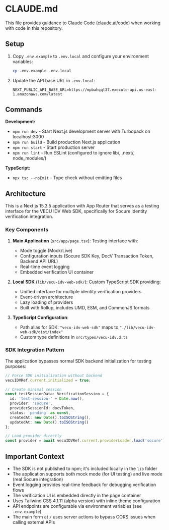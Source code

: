 # CLAUDE.md

This file provides guidance to Claude Code (claude.ai/code) when working with code in this repository.

## Setup

1. Copy `.env.example` to `.env.local` and configure your environment variables:
   ```bash
   cp .env.example .env.local
   ```

2. Update the API base URL in `.env.local`:
   ```
   NEXT_PUBLIC_API_BASE_URL=https://mpbahqqt37.execute-api.us-east-1.amazonaws.com/latest
   ```

## Commands

**Development:**
- `npm run dev` - Start Next.js development server with Turbopack on localhost:3000
- `npm run build` - Build production Next.js application
- `npm run start` - Start production server
- `npm run lint` - Run ESLint (configured to ignore lib/, .next/, node_modules/)

**TypeScript:**
- `npx tsc --noEmit` - Type check without emitting files

## Architecture

This is a Next.js 15.3.5 application with App Router that serves as a testing interface for the VECU IDV Web SDK, specifically for Socure identity verification integration.

### Key Components

1. **Main Application** (`src/app/page.tsx`): Testing interface with:
   - Mode toggle (Mock/Live)
   - Configuration inputs (Socure SDK Key, DocV Transaction Token, Backend API URL)
   - Real-time event logging
   - Embedded verification UI container

2. **Local SDK** (`lib/vecu-idv-web-sdk/`): Custom TypeScript SDK providing:
   - Unified interface for multiple identity verification providers
   - Event-driven architecture
   - Lazy loading of providers
   - Built with Rollup, includes UMD, ESM, and CommonJS formats

3. **TypeScript Configuration**: 
   - Path alias for SDK: `"vecu-idv-web-sdk"` maps to `"./lib/vecu-idv-web-sdk/dist/index"`
   - Custom type definitions in `src/types/vecu-idv.d.ts`

### SDK Integration Pattern

The application bypasses normal SDK backend initialization for testing purposes:
```typescript
// Force SDK initialization without backend
vecuIDVRef.current.initialized = true;

// Create minimal session
const testSessionData: VerificationSession = {
  id: 'test-session-' + Date.now(),
  provider: 'socure',
  providerSessionId: docvToken,
  status: 'pending' as const,
  createdAt: new Date().toISOString(),
  updatedAt: new Date().toISOString()
};

// Load provider directly
const provider = await vecuIDVRef.current.providerLoader.load('socure');
```

## Important Context

- The SDK is not published to npm; it's included locally in the `lib` folder
- The application supports both mock mode (for UI testing) and live mode (real Socure integration)
- Event logging provides real-time feedback for debugging verification flows
- The verification UI is embedded directly in the page container
- Uses Tailwind CSS 4.1.11 (alpha version) with inline theme configuration
- API endpoints are configurable via environment variables (see `.env.example`)
- The main form at `/` uses server actions to bypass CORS issues when calling external APIs
